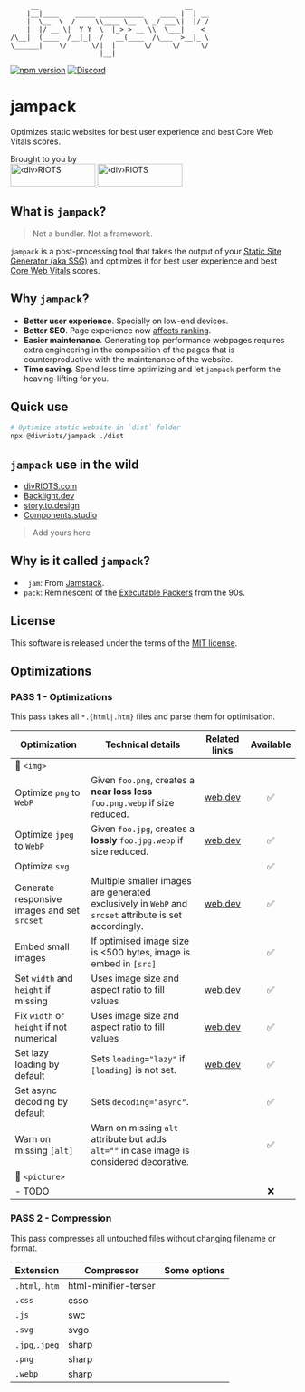 ```
     __                                    __    
    |__|____    _____ ___________    ____ |  | __
    |  \__  \  /     \\____ \__  \ _/ ___\|  |/ /
    |  |/ __ \|  Y Y  \  |_> > __ \\  \___|    < 
/\__|  (____  /__|_|  /   __(____  /\___  >__|_ \
\______|    \/      \/|  |       \/     \/     \/
                      |__|
```
[![npm version](https://img.shields.io/npm/v/@divriots/jampack)](https://npmjs.org/package/@divriots/jampack) 
[![Discord](https://img.shields.io/badge/chat-discord-blue?style=flat&logo=discord)](https://discord.gg/XkQxSU9)

# jampack

Optimizes static websites for best user experience and best Core Web Vitals scores.

<div id="banner">
  <div>Brought to you by</div>
  <a href="https://divRIOTS.com#gh-light-mode-only">
    <img width="150" height="40" src="https://divRIOTS.com/divriots.svg" alt="‹div›RIOTS" />
  </a>
  <a href="https://divRIOTS.com#gh-dark-mode-only">
    <img width="150" height="40" src="https://divRIOTS.com/divriots-dark.svg" alt="‹div›RIOTS" />
  </a>
</div>

## What is `jampack`?

> Not a bundler. Not a framework.

`jampack` is a post-processing tool that takes the output of your [Static Site Generator (aka SSG)](https://jamstack.org/generators/) and optimizes it for best user experience and best [Core Web Vitals](https://web.dev/learn-core-web-vitals/) scores.

## Why `jampack`?

- **Better user experience**. Specially on low-end devices.
- **Better SEO**. Page experience now [affects ranking](https://developers.google.com/search/docs/appearance/page-experience).
- **Easier maintenance**. Generating top performance webpages requires extra engineering in the composition of the pages that is counterproductive with the maintenance of the website.
- **Time saving**. Spend less time optimizing and let `jampack` perform the heaving-lifting for you.


## Quick use

```sh
# Optimize static website in `dist` folder
npx @divriots/jampack ./dist
```

## `jampack` use in the wild

- [divRIOTS.com](https://divRIOTS.com)
- [Backlight.dev](https://backlight.dev)
- [story.to.design](https://story.to.design)
- [Components.studio](https://components.studio)
> Add yours here

## Why is it called `jampack`?

- ` jam`: From [Jamstack](https://en.wikipedia.org/wiki/Jamstack).
- `pack`: Reminescent of the [Executable Packers](https://en.wikipedia.org/wiki/Executable_compression#List_of_executable_packers) from the 90s.

## License

This software is released under the terms of the [MIT license](https://github.com/divriots/jampack/blob/main/LICENSE).


## Optimizations

### PASS 1 - Optimizations

This pass takes all `*.{html|.htm}` files and parse them for optimisation. 

| Optimization   | Technical details     | Related links | Available |
| -------------- | --------------------- |:------------:|:---------:|
| 🔽 `<img>`      |                       |             |           |
| Optimize `png` to `WebP` | Given `foo.png`, creates a **near loss less** `foo.png.webp` if size reduced. | [web.dev](https://web.dev/uses-webp-images/) |  ✅  |
| Optimize `jpeg` to `WebP` | Given `foo.jpg`, creates a **lossly** `foo.jpg.webp` if size reduced. | [web.dev](https://web.dev/uses-webp-images/) |  ✅  |
| Optimize `svg` |  |  |  ✅  |
| Generate responsive images and set `srcset` | Multiple smaller images are generated exclusively in `WebP` and `srcset` attribute is set accordingly.  | [web.dev](https://web.dev/patterns/web-vitals-patterns/images/responsive-images/) |  ✅  |
| Embed small images | If optimised image size is <500 bytes, image is embed in `[src]` |  |  ✅  |
| Set `width` and `height` if missing | Uses image size and aspect ratio to fill values | [web.dev](https://web.dev/optimize-cls/#images-without-dimensions) |  ✅  |
| Fix `width` or `height` if not numerical | Uses image size and aspect ratio to fill values | [web.dev](https://web.dev/optimize-cls/#images-without-dimensions) |  ✅  |
| Set lazy loading by default  | Sets `loading="lazy"` if `[loading]` is not set. | [web.dev](https://web.dev/lazy-loading-images/) |  ✅  |
| Set async decoding by default  | Sets `decoding="async"`. |  |  ✅  |
| Warn on missing `[alt]` | Warn on missing `alt` attribute but adds `alt=""` in case image is considered decorative. |  |  ✅  |
| 🔽 `<picture>`  |                       |      |   |
| - TODO         |                       |  |  ❌  |

### PASS 2 - Compression

This pass compresses all untouched files without changing filename or format.

| Extension       | Compressor            | Some options |
| --------------- | --------------------- | ------------ |
| `.html`,`.htm`  | html-minifier-terser  |              |
| `.css`          | csso                  |              |
| `.js`           | swc                   |              |
| `.svg`          | svgo                  |              |
| `.jpg`,`.jpeg`  | sharp                 |              |
| `.png`          | sharp                 |              |
| `.webp`         | sharp                 |              | 
